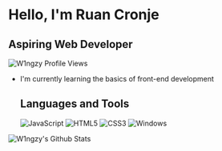 # Hello, I'm Ruan Cronje
## Aspiring Web Developer

<img src="https://komarev.com/ghpvc/?username=W1ngzy" alt="W1ngzy Profile Views" />

- I'm currently learning the basics of front-end development

  ## Languages and Tools
  
  ![JavaScript](https://img.shields.io/badge/-JavaScript-%23F7DF1C?style=flat-square&logo=javascript&logoColor=000000&labelColor=%23F7DF1C&color=%23FFCE5A)
  ![HTML5](https://img.shields.io/badge/-HTML5-%23E44D27?style=flat-square&logo=html5&logoColor=ffffff)
  ![CSS3](https://img.shields.io/badge/-CSS3-%231572B6?style=flat-square&logo=css3)
  ![Windows](http://img.shields.io/badge/-Windows-0078D6?style=flat-square&logo=windows&logoColor=ffffff)

<img align="left" alt="W1ngzy's Github Stats" src="https://github-readme-stats.vercel.app/api?username=W1ngzy&show_icons=true&bg_color=00000000">
